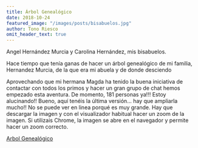 ```yaml
---
title: Árbol Genealógico
date: 2018-10-24
featured_image: "/images/posts/bisabuelos.jpg"
author: Tono Riesco
omit_header_text: true
---
```


Angel Hernández Murcia y Carolina Hernández, mis bisabuelos.

Hace tiempo que tenía ganas de hacer un árbol genealógico de mi familia, Hernandez Murcia, de la que era mi abuela y de donde desciendo

Aprovechando que mi hermana Magda ha tenido la buena iniciativa de contactar con todos los primos y hacer un gran grupo de chat hemos empezado esta aventura. De momento, 181 personas ya!!! Estoy alucinando!! Bueno, aquí tenéis la última versión... hay que ampliarla mucho!!
No se puede ver en linea porqué es muy grande. Hay que descargar la imagen y con el visualizador habitual hacer un zoom de la imagen.
Si utilizais Chrome, la imagen se abre en el navegador y permite hacer un zoom correcto.

[Arbol Genealógico](/images/posts/arbol-genealogico.jpg)
